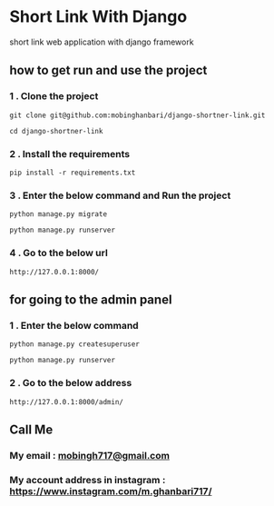 # Short Link With Django

short link web application with django framework

## how to get run and use the project

### 1 . Clone the project 

```
git clone git@github.com:mobinghanbari/django-shortner-link.git

cd django-shortner-link
```

### 2 . Install the requirements 

```
pip install -r requirements.txt
```


### 3 . Enter the below command and Run the project

```
python manage.py migrate

python manage.py runserver
```

### 4 . Go to the below url

```
http://127.0.0.1:8000/
```

## for going to the admin panel

### 1 . Enter the below command

```
python manage.py createsuperuser

python manage.py runserver
```

### 2 . Go to the below address

```
http://127.0.0.1:8000/admin/
```

## Call Me

### My email : mobingh717@gmail.com


### My account address in instagram : https://www.instagram.com/m.ghanbari717/

